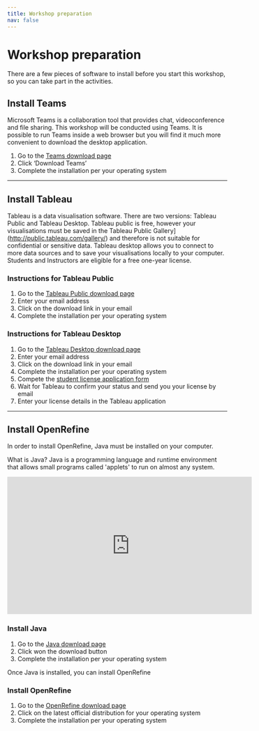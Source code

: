 ```yaml
---
title: Workshop preparation
nav: false
---
```


# Workshop preparation

There are a few pieces of software to install before you start this workshop, so you can take part in the activities.

## Install Teams

Microsoft Teams is a collaboration tool that provides chat, videoconference and file sharing. This workshop will be conducted using Teams. It is possible to run Teams inside a web browser but you will find it much more convenient to download the desktop application.

1.	Go to the [Teams download page](https://teams.microsoft.com/downloads)
2.	Click ‘Download Teams’
3.	Complete the installation per your operating system

---

## Install Tableau

Tableau is a data visualisation software. There are two versions: Tableau Public and Tableau Desktop. Tableau public is free, however your visualisations must be saved in the Tableau Public Gallery](http://public.tableau.com/gallery/) and therefore is not suitable for confidential or sensitive data. Tableau desktop allows you to connect to more data sources and to save your visualisations locally to your computer. Students and Instructors are eligible for a free one-year license.

### Instructions for Tableau Public

1. Go to the [Tableau Public download page](https://public.tableau.com)
2. Enter your email address
3. Click on the download link in your email
4. Complete the installation per your operating system

### Instructions for Tableau Desktop

1. Go to the [Tableau Desktop download page](https://www.tableau.com/en-au/products/desktop/download)
2. Enter your email address
3. Click on the download link in your email
4. Complete the installation per your operating system
5. Compete the [student license application form](https://www.tableau.com/academic/students#form)
6. Wait for Tableau to confirm your status and send you your license by email
7. Enter your license details in the Tableau application

---

## Install OpenRefine

In order to install OpenRefine, Java must be installed on your computer. 

What is Java?
Java is a programming language and runtime environment that allows small programs called 'applets' to run on almost any system. 

<iframe width="560" height="315" src="https://www.youtube.com/embed/wfS1qTKFQoI" frameborder="0" allow="accelerometer; autoplay; encrypted-media; gyroscope; picture-in-picture" allowfullscreen></iframe>

### Install Java <i class="fab fa-java"></i>

1.	Go to the [Java download page](https://java.com/en/download)
2.	Click won the download button
3.	Complete the installation per your operating system

Once Java is installed, you can install OpenRefine

### Install OpenRefine 

1.	Go to the [OpenRefine download page](https://openrefine.org/download)
2.	Click on the latest official distribution for your operating system
3.	Complete the installation per your operating system

